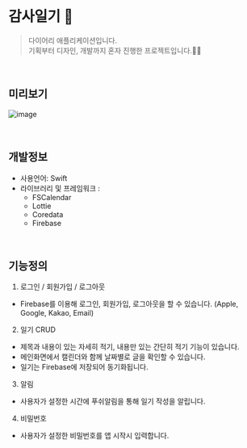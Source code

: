 # 감사일기 📝
> 다이어리 애플리케이션입니다.</br>
> 기획부터 디자인, 개발까지 혼자 진행한 프로젝트입니다.🙏🏻

</br>

## 미리보기
![image](https://user-images.githubusercontent.com/76806444/224955337-a6ae0736-291a-45b4-86de-0dbe0162cf93.png)

</br>

## 개발정보
- 사용언어: Swift  
- 라이브러리 및 프레임워크 :
  - FSCalendar
  - Lottie
  - Coredata
  - Firebase

</br>

## 기능정의

1. 로그인 / 회원가입 / 로그아웃
- Firebase를 이용해 로그인, 회원가입, 로그아웃을 할 수 있습니다. (Apple, Google, Kakao, Email)
2. 일기 CRUD
- 제목과 내용이 있는 자세히 적기, 내용만 있는 간단히 적기 기능이 있습니다.
- 메인화면에서 캘린더와 함께 날짜별로 글을 확인할 수 있습니다.
- 일기는 Firebase에 저장되어 동기화됩니다.
3. 알림
- 사용자가 설정한 시간에 푸쉬알림을 통해 일기 작성을 알립니다.
4. 비밀번호
- 사용자가 설정한 비밀번호를 앱 시작시 입력합니다.
